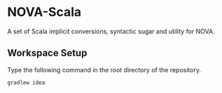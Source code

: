 # NOVA-Scala
A set of Scala implicit conversions, syntactic sugar and utility for NOVA.

## Workspace Setup
Type the following command in the root directory of the repository.
```
gradlew idea
```
